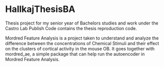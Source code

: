 # HallkajThesisBA
Thesis project for my senior year of Bachelors studies and work under the Castro Lab
Publish Code contains the thesis reproduction code.

Mordred Feature Analysis is a project taken to understand and analyze the difference between the concentrations of Chemical Stimuli and their effect on the clusters of cortical activity in the mouse OB. It goes together with mordred_ae, a simple package that can help run the autoencoder in Mordred Feature Analysis.
